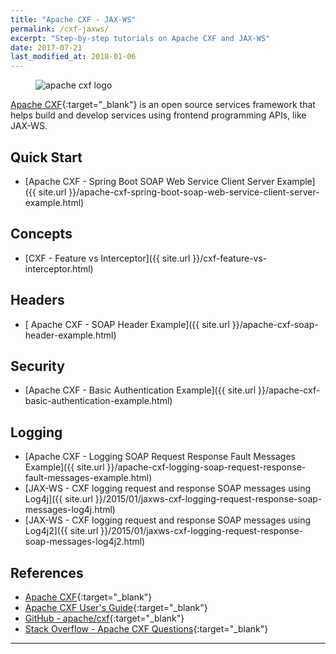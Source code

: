 ```yaml
---
title: "Apache CXF - JAX-WS"
permalink: /cxf-jaxws/
excerpt: "Step-by-step tutorials on Apache CXF and JAX-WS"
date: 2017-07-21
last_modified_at: 2018-01-06
---
```


<figure>
    <img src="{{ site.url }}/assets/images/logo/apache-cxf-logo.png" alt="apache cxf logo" class="logo">
</figure>

[Apache CXF](http://cxf.apache.org/){:target="_blank"} is an open source services framework that helps build and develop services using frontend programming APIs, like JAX-WS.

## Quick Start

* [Apache CXF - Spring Boot SOAP Web Service Client Server Example]({{ site.url }}/apache-cxf-spring-boot-soap-web-service-client-server-example.html)

## Concepts

* [CXF - Feature vs Interceptor]({{ site.url }}/cxf-feature-vs-interceptor.html)

## Headers

* [ Apache CXF - SOAP Header Example]({{ site.url }}/apache-cxf-soap-header-example.html)

## Security

* [Apache CXF - Basic Authentication Example]({{ site.url }}/apache-cxf-basic-authentication-example.html)

## Logging

* [Apache CXF - Logging SOAP Request Response Fault Messages Example]({{ site.url }}/apache-cxf-logging-soap-request-response-fault-messages-example.html)
* [JAX-WS - CXF logging request and response SOAP messages using Log4j]({{ site.url }}/2015/01/jaxws-cxf-logging-request-response-soap-messages-log4j.html)
* [JAX-WS - CXF logging request and response SOAP messages using Log4j2]({{ site.url }}/2015/01/jaxws-cxf-logging-request-response-soap-messages-log4j2.html)

## References

* [Apache CXF](http://cxf.apache.org/){:target="_blank"}
* [Apache CXF User's Guide](http://cxf.apache.org/docs/index.html){:target="_blank"}
* [GitHub - apache/cxf](https://github.com/apache/cxf){:target="_blank"}
* [Stack Overflow - Apache CXF Questions](https://stackoverflow.com/questions/tagged/cxf){:target="_blank"}

---
